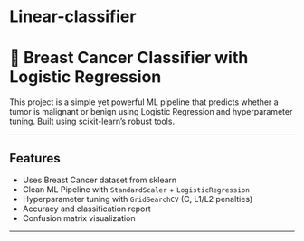 # Linear-classifier

# 🧬 Breast Cancer Classifier with Logistic Regression

This project is a simple yet powerful ML pipeline that predicts whether a tumor is malignant or benign using Logistic Regression and hyperparameter tuning. Built using scikit-learn’s robust tools.

---

## Features
- Uses Breast Cancer dataset from sklearn
- Clean ML Pipeline with `StandardScaler` + `LogisticRegression`
- Hyperparameter tuning with `GridSearchCV` (C, L1/L2 penalties)
- Accuracy and classification report
- Confusion matrix visualization

---

